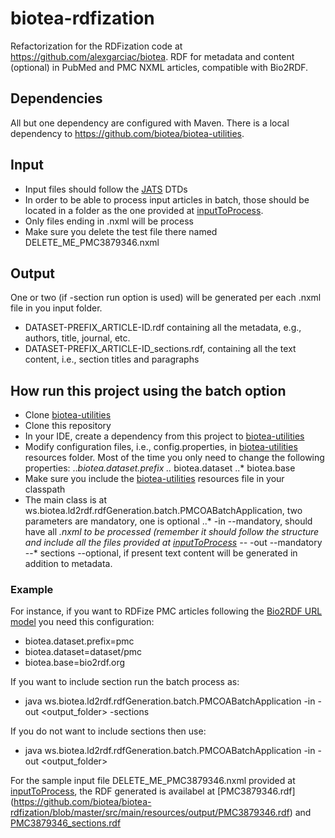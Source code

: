 # biotea-rdfization
Refactorization for the RDFization code at https://github.com/alexgarciac/biotea.
RDF for metadata and content (optional) in PubMed and PMC NXML articles, compatible with Bio2RDF.

## Dependencies
All but one dependency are configured with Maven. There is a local dependency to https://github.com/biotea/biotea-utilities.

## Input
* Input files should follow the [JATS](https://jats.nlm.nih.gov/) DTDs
* In order to be able to process input articles in batch, those should be located in a folder as the one provided at [inputToProcess](https://github.com/biotea/biotea-rdfization/tree/master/src/main/resources/inputToProcess).
* Only files ending in .nxml will be process
* Make sure you delete the test file there named DELETE_ME_PMC3879346.nxml

## Output
One or two (if -section run option is used) will be generated per each .nxml file in you input folder.
* DATASET-PREFIX_ARTICLE-ID.rdf containing all the metadata, e.g., authors, title, journal, etc.
* DATASET-PREFIX_ARTICLE-ID_sections.rdf, containing all the text content, i.e., section titles and paragraphs

## How run this project using the batch option
* Clone [biotea-utilities](https://github.com/biotea/biotea-utilities)
* Clone this repository
* In your IDE, create a dependency from this project to [biotea-utilities](https://github.com/biotea/biotea-utilities)
* Modify configuration files, i.e., config.properties, in [biotea-utilities](https://github.com/biotea/biotea-utilities) resources folder. Most of the time you only need to change the following properties:
..*biotea.dataset.prefix
..* biotea.dataset
..* biotea.base
* Make sure you include the [biotea-utilities](https://github.com/biotea/biotea-utilities) resources file in your classpath
* The main class is at ws.biotea.ld2rdf.rdfGeneration.batch.PMCOABatchApplication, two parameters are mandatory, one is optional
..* -in <input-dir> --mandatory, should have all *.nxml to be processed (remember it should follow the structure and include all the files provided at [inputToProcess](https://github.com/biotea/biotea-rdfization/tree/master/src/main/resources/inputToProcess)
--* -out <output-dir> --mandatory
--* sections --optional, if present text content will be generated in addition to metadata.

### Example
For instance, if you want to RDFize PMC articles following the [Bio2RDF URL model](https://github.com/bio2rdf/bio2rdf-scripts/wiki/RDFization-Guide) you need this configuration:
* biotea.dataset.prefix=pmc
* biotea.dataset=dataset/pmc
* biotea.base=bio2rdf.org

If you want to include section run the batch process as:
* java ws.biotea.ld2rdf.rdfGeneration.batch.PMCOABatchApplication -in <inputToProcess> -out <output_folder> -sections

If you do not want to include sections then use:
* java ws.biotea.ld2rdf.rdfGeneration.batch.PMCOABatchApplication -in <inputToProcess> -out <output_folder>

For the sample input file DELETE_ME_PMC3879346.nxml provided at [inputToProcess](https://github.com/biotea/biotea-rdfization/tree/master/src/main/resources/inputToProcess), the RDF generated is availabel at [PMC3879346.rdf]
(https://github.com/biotea/biotea-rdfization/blob/master/src/main/resources/output/PMC3879346.rdf) and [PMC3879346_sections.rdf
](https://github.com/biotea/biotea-rdfization/blob/master/src/main/resources/output/PMC3879346_sections.rdf)
